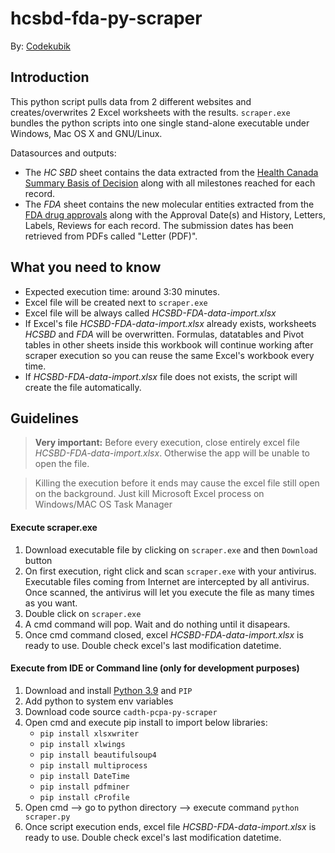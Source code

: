# hcsbd-fda-py-scraper

By: [Codekubik](http://www.codekubik.com)

## Introduction
This python script pulls data from 2 different websites and creates/overwrites 2 Excel worksheets with the results.
`scraper.exe` bundles the python scripts into one single stand-alone executable under Windows, Mac OS X and GNU/Linux.

Datasources and outputs:
- The *HC SBD* sheet contains the data extracted from the [Health Canada Summary Basis of Decision](https://hpr-rps.hres.ca/reg-content/summary-basis-decision-result.php?lang=en&term=) along with all milestones reached for each record.
- The *FDA* sheet contains the new molecular entities extracted from the [FDA drug approvals](https://www.accessdata.fda.gov/scripts/cder/daf/index.cfm?event=reportsSearch.process) along with the Approval Date(s) and History, Letters, Labels, Reviews for each record. The submission dates has been retrieved from PDFs called "Letter (PDF)".


## What you need to know

- Expected execution time: around 3:30 minutes.
- Excel file will be created next to `scraper.exe`
- Excel file will be always called *HCSBD-FDA-data-import.xlsx*
- If Excel's file *HCSBD-FDA-data-import.xlsx* already exists, worksheets *HCSBD* and *FDA* will be overwritten. Formulas, datatables and Pivot tables in other sheets inside this workbook will continue working after scraper execution so you can reuse the same Excel's workbook every time.
- If *HCSBD-FDA-data-import.xlsx* file does not exists, the script will create the file automatically.


## Guidelines
> **Very important:** Before every execution, close entirely excel file *HCSBD-FDA-data-import.xlsx*. Otherwise the app will be unable to open the file.

> Killing the execution before it ends may cause the excel file still open on the background. Just kill Microsoft Excel process on Windows/MAC OS Task Manager

#### Execute scraper.exe

1. Download executable file by clicking on `scraper.exe` and then `Download` button
2. On first execution, right click and scan `scraper.exe` with your antivirus. Executable files coming from Internet are intercepted by all antivirus. Once scanned, the antivirus will let you execute the file as many times as you want.
3. Double click on `scraper.exe`
4. A cmd command will pop. Wait and do nothing until it disapears.
5. Once cmd command closed, excel *HCSBD-FDA-data-import.xlsx* is ready to use. Double check excel's last modification datetime.

#### Execute from IDE or Command line (only for development purposes)

1. Download and install [Python 3.9](https://www.python.org/downloads/release/python-390/) and `PIP`
2. Add python to system env variables
3. Download code source `cadth-pcpa-py-scraper`
4. Open cmd and execute pip install to import below libraries:
    - `pip install xlsxwriter`
    - `pip install xlwings`
    - `pip install beautifulsoup4`
    - `pip install multiprocess`
    - `pip install DateTime`
    - `pip install pdfminer`
    - `pip install cProfile`
5. Open cmd --> go to python directory --> execute command `python scraper.py`
6. Once script execution ends, excel file *HCSBD-FDA-data-import.xlsx* is ready to use. Double check excel's last modification datetime.
